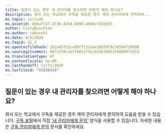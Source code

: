 ```yaml
---
title: 질문이 있는 경우 내 관리자를 찾으려면 어떻게 해야 하나요?
description: 회사 또는 학교에서 구독을 제공한 경우 계약 관리자에게 연락하여...
ms.topic: include
ms.assetid: db6af747-4736-42e4-b090-404bcf45b015
author: CaityBuschlen
ms.author: cabuschl
ms.date: 4/3/2020
ms.faqid: q1_3
ms.openlocfilehash: 2b2a45f31cad9ff131aa41bb5979c3e566f20b88
ms.sourcegitcommit: 967c2f8c1b3f805cf42c0246389517689d971b53
ms.translationtype: HT
ms.contentlocale: ko-KR
ms.lasthandoff: 11/25/2020
ms.locfileid: "91838418"
---
```

## <a name="how-do-i-find-my-admin-if-i-have-a-question"></a>질문이 있는 경우 내 관리자를 찾으려면 어떻게 해야 하나요?

회사 또는 학교에서 구독을 제공한 경우 계약 관리자에게 문의하여 도움을 받을 수 있습니다. [구독 포털](https://my.visualstudio.com/benefits)에서 직접 [‘내 관리자에게 문의’](https://my.visualstudio.com/Subscriptions?DisplayContactMyAdminForm=true) 양식을 사용할 수 있습니다. 자세한 내용은 [구독 관리자에게 문의](https://docs.microsoft.com/visualstudio/subscriptions/contact-my-admin) 문서를 확인하세요.
